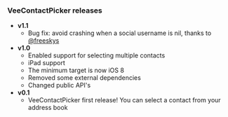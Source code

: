 ### VeeContactPicker releases
- **v1.1** 
	- Bug fix: avoid crashing when a social username is nil, thanks to [@freeskys](https://github.com/freeskys)
- **v1.0** 
	- Enabled support for selecting multiple contacts
	- iPad support
	- The minimum target is now iOS 8
	- Removed some external dependencies
	- Changed public API's
- **v0.1** 
	- VeeContactPicker first release! You can select a contact from your address book
